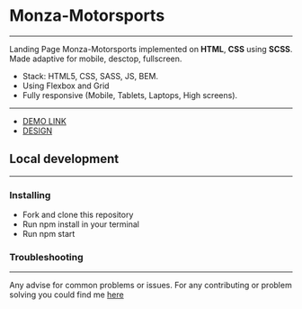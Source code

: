 
# Monza-Motorsports

---

Landing Page Monza-Motorsports implemented on **HTML**, **CSS** using **SCSS**. Made adaptive for mobile, desctop, fullscreen. 

- Stack: HTML5, CSS, SASS, JS, BEM.<br>
- Using Flexbox and Grid<br>
- Fully responsive (Mobile, Tablets, Laptops, High screens).

---

- [DEMO LINK](https://bogdansgit.github.io/LP-Monza-Motorsports/)
- [DESIGN](https://www.figma.com/file/UlBnJHOSYkW4KEPwusZfNQ/Test-task?node-id=1%3A93)


## Local development

---

### Installing

- Fork and clone this repository
- Run npm install in your terminal
- Run npm start

### Troubleshooting

---

Any advise for common problems or issues. For any contributing or problem solving you could find me [here](https://t.me/BogdanYaremchuk)
